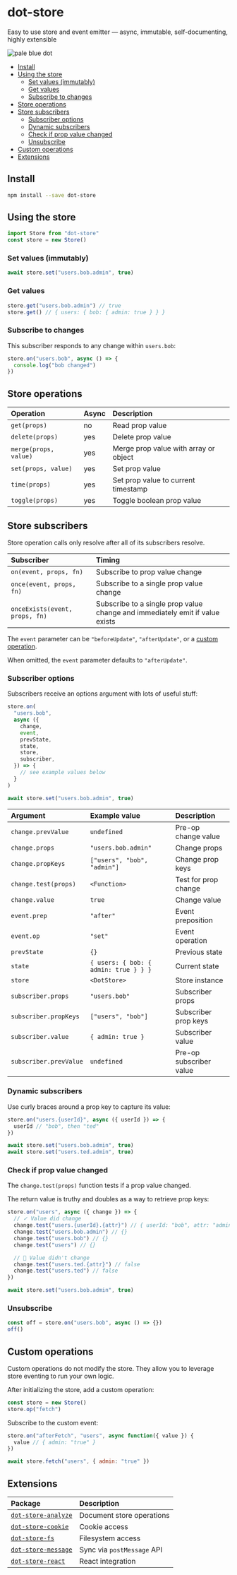 # dot-store

Easy to use store and event emitter — async, immutable, self-documenting, highly extensible

![pale blue dot](https://qph.fs.quoracdn.net/main-qimg-347d2c178e6bf511ee5b91e8276c79fa)

<!-- START doctoc generated TOC please keep comment here to allow auto update -->
<!-- DON'T EDIT THIS SECTION, INSTEAD RE-RUN doctoc TO UPDATE -->

- [Install](#install)
- [Using the store](#using-the-store)
  - [Set values (immutably)](#set-values-immutably)
  - [Get values](#get-values)
  - [Subscribe to changes](#subscribe-to-changes)
- [Store operations](#store-operations)
- [Store subscribers](#store-subscribers)
  - [Subscriber options](#subscriber-options)
  - [Dynamic subscribers](#dynamic-subscribers)
  - [Check if prop value changed](#check-if-prop-value-changed)
  - [Unsubscribe](#unsubscribe)
- [Custom operations](#custom-operations)
- [Extensions](#extensions)

<!-- END doctoc generated TOC please keep comment here to allow auto update -->

## Install

```bash
npm install --save dot-store
```

## Using the store

```js
import Store from "dot-store"
const store = new Store()
```

### Set values (immutably)

```js
await store.set("users.bob.admin", true)
```

### Get values

```js
store.get("users.bob.admin") // true
store.get() // { users: { bob: { admin: true } } }
```

### Subscribe to changes

This subscriber responds to any change within `users.bob`:

```js
store.on("users.bob", async () => {
  console.log("bob changed")
})
```

## Store operations

| Operation             | Async | Description                           |
| :-------------------- | :---- | :------------------------------------ |
| `get(props)`          | no    | Read prop value                       |
| `delete(props)`       | yes   | Delete prop value                     |
| `merge(props, value)` | yes   | Merge prop value with array or object |
| `set(props, value)`   | yes   | Set prop value                        |
| `time(props)`         | yes   | Set prop value to current timestamp   |
| `toggle(props)`       | yes   | Toggle boolean prop value             |

## Store subscribers

Store operation calls only resolve after all of its subscribers resolve.

| Subscriber                     | Timing                                                                       |
| :----------------------------- | :--------------------------------------------------------------------------- |
| `on(event, props, fn)`         | Subscribe to prop value change                                               |
| `once(event, props, fn)`       | Subscribe to a single prop value change                                      |
| `onceExists(event, props, fn)` | Subscribe to a single prop value change and immediately emit if value exists |

The `event` parameter can be `"beforeUpdate"`, `"afterUpdate"`, or a [custom operation](#custom-operations).

When omitted, the `event` parameter defaults to `"afterUpdate"`.

### Subscriber options

Subscribers receive an options argument with lots of useful stuff:

```js
store.on(
  "users.bob",
  async ({
    change,
    event,
    prevState,
    state,
    store,
    subscriber,
  }) => {
    // see example values below
  }
)

await store.set("users.bob.admin", true)
```

| Argument               | Example value                         | Description             |
| :--------------------- | :------------------------------------ | :---------------------- |
| `change.prevValue`     | `undefined`                           | Pre-op change value     |
| `change.props`         | `"users.bob.admin"`                   | Change props            |
| `change.propKeys`      | `["users", "bob", "admin"]`           | Change prop keys        |
| `change.test(props)`   | `<Function>`                          | Test for prop change    |
| `change.value`         | `true`                                | Change value            |
| `event.prep`           | `"after"`                             | Event preposition       |
| `event.op`             | `"set"`                               | Event operation         |
| `prevState`            | `{}`                                  | Previous state          |
| `state`                | `{ users: { bob: { admin: true } } }` | Current state           |
| `store`                | `<DotStore>`                          | Store instance          |
| `subscriber.props`     | `"users.bob"`                         | Subscriber props        |
| `subscriber.propKeys`  | `["users", "bob"]`                    | Subscriber prop keys    |
| `subscriber.value`     | `{ admin: true }`                     | Subscriber value        |
| `subscriber.prevValue` | `undefined`                           | Pre-op subscriber value |

### Dynamic subscribers

Use curly braces around a prop key to capture its value:

```js
store.on("users.{userId}", async ({ userId }) => {
  userId // "bob", then "ted"
})

await store.set("users.bob.admin", true)
await store.set("users.ted.admin", true)
```

### Check if prop value changed

The `change.test(props)` function tests if a prop value changed.

The return value is truthy and doubles as a way to retrieve prop keys:

```js
store.on("users", async ({ change }) => {
  // ✓ Value did change
  change.test("users.{userId}.{attr}") // { userId: "bob", attr: "admin" }
  change.test("users.bob.admin") // {}
  change.test("users.bob") // {}
  change.test("users") // {}

  // ⃠ Value didn't change
  change.test("users.ted.{attr}") // false
  change.test("users.ted") // false
})

await store.set("users.bob.admin", true)
```

### Unsubscribe

```js
const off = store.on("users.bob", async () => {})
off()
```

## Custom operations

Custom operations do not modify the store. They allow you to leverage store eventing to run your own logic.

After initializing the store, add a custom operation:

```js
const store = new Store()
store.op("fetch")
```

Subscribe to the custom event:

```js
store.on("afterFetch", "users", async function({ value }) {
  value // { admin: "true" }
})

await store.fetch("users", { admin: "true" })
```

## Extensions

| Package                                                                                                 | Description                |
| :------------------------------------------------------------------------------------------------------ | :------------------------- |
| [`dot-store-analyze`](https://github.com/invrs/dot-store/tree/master/packages/dot-store-analyze#readme) | Document store operations  |
| [`dot-store-cookie`](https://github.com/invrs/dot-store/tree/master/packages/dot-store-cookie#readme)   | Cookie access              |
| [`dot-store-fs`](https://github.com/invrs/dot-store/tree/master/packages/dot-store-fs#readme)           | Filesystem access          |
| [`dot-store-message`](https://github.com/invrs/dot-store/tree/master/packages/dot-store-message#readme) | Sync via `postMessage` API |
| [`dot-store-react`](https://github.com/invrs/dot-store/tree/master/packages/dot-store-react#readme)     | React integration          |
